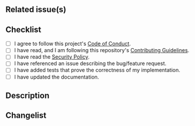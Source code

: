<!--
Please note: This project expects semantic PRs. That means each PR name must comply to the pattern "tag: description",
with "tag" being one from the following list and "description" being the name/description of your PR:

* build - The PR is related to the build system of the project
* chore - The PR is about housekeeping, like fixing typos, and alike
* ci - The PR updates the CI
* docs - The PR updates the documentation
* deps - The PR updates dependencies
* feat - The PR implements a new feature
* fix - The PR fixes for a bug
* perf - The PR implements new performance tests
* refactor - The PR is about code refactoring
* revert - The PR reverts one of the previous PRs
* style - The PR updates the UI style
* test - The PR implements new tests
* wip - The PR is not yet ready for review; it is Work in Progress.

E.g.: "feat: Some cool feature".

If this PR introduces a breaking change, please put a "!" after the "tag" and before the colon.

E.g.: "feat!: Some cool feature"

When you create PRs which are not yet complete in sense of the implementation/changes, please use the "wip" tag
to inform the maintainers, you're not ready with your work, and you're not expecting a review.

As of today only PRs tagged with "feat", "fix", "deps" and "docs" as well as all breaking change PRs (those with
a "!" after the tag) are included into the change list of a release. This may change in the future. All contributors
are referenced in the release, despite whether the actual PR is listed ot not.

If your PR addresses multiple changes, you can represent these by adding additional semantic commit messages at the
end of the Description section (See below)
-->

## Related issue(s)

<!--
If this pull request

1. is a fix for a known bug, link the issue where the bug was reported in the format of `#1234`;
2. is a fix for a previously unknown bug, please create a new issue first, which describes the bug;
3. implements a new feature, link the issue describing the idea in the format of `#1234`;
4. improves documentation, updates dependencies, implements new tests, etc, no issue reference is required. Please delete this section in such case.

You can discuss changes with maintainers in the Github Discussions in this repository.
-->

## Checklist

<!--
Remove the boxes, which are not applicable and put an `x` in the boxes that apply.
You can also fill these out after creating the PR.
-->

- [ ] I agree to follow this project's [Code of Conduct](../CODE_OF_CONDUCT.md).
- [ ] I have read, and I am following this repository's [Contributing Guidelines](../CONTRIBUTING.md).
- [ ] I have read the [Security Policy](../SECURITY.md).
- [ ] I have referenced an issue describing the bug/feature request.
- [ ] I have added tests that prove the correctness of my implementation.
- [ ] I have updated the documentation.

## Description
<!--
Describe your changes here to communicate 

1. why your PR should be accepted, why you chose the solution you did and what alternatives you considered, etc...
2. which changes/updates it introduces. If your change includes breaking changes please add a code block documenting the breaking change
-->

## Changelist
<!--
If your PR addresses multiple changes, you can represent these by adding additional semantic commit messages at the
end of this section. Otherwise, if the name of this PR is enough, delete this section.

E.g.
Other changes done by this PR:

feat: Other cool feature

fix: Fixes this and that issue

refactor: This and that refactored
-->
